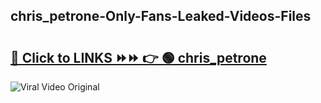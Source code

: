 
 ## chris_petrone-Only-Fans-Leaked-Videos-Files

# <h2><a href="https://mediaupload.pro?chris_petrone">🔗 Click to LINKS ⏩⏩ 👉 🟢 chris_petrone </a></h2>

<a href="https://mediaupload.pro?chris_petrone" rel="nofollow" data-target="animated-image.originalLink"><img src="https://i.ibb.co.com/xMMVF88/686577567.gif" alt="Viral Video Original" style="max-width: 100%; display: inline-block;" data-target="animated-image.originalImage"></a>